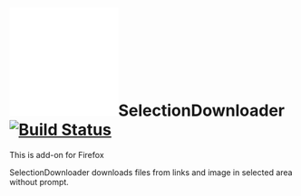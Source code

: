 # ![SelectionDownloader](./SelectionDownloader/icons/collection.svg)SelectionDownloader [![Build Status](https://travis-ci.org/Eivy/SelectionDownloader.svg?branch=master)](https://travis-ci.org/Eivy/SelectionDownloader)

This is add-on for Firefox

SelectionDownloader downloads files from links and image in selected area without prompt.
